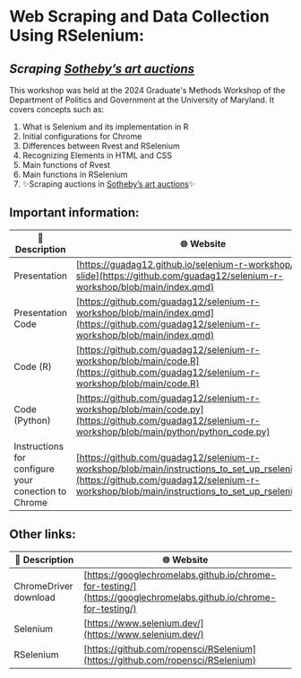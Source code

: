 # Web Scraping and Data Collection Using RSelenium:
## _Scraping [Sotheby’s art auctions](https://www.sothebys.com/en/)_

This workshop was held at the 2024 Graduate's Methods Workshop of the Department of Politics and Government at the University of Maryland. It covers concepts such as:

1. What is Selenium and its implementation in R
2. Initial configurations for Chrome
3. Differences between Rvest and RSelenium
4. Recognizing Elements in HTML and CSS
5. Main functions of Rvest
6. Main functions in RSelenium
7. ✨Scraping auctions in [Sotheby’s art auctions](https://www.sothebys.com/en/)✨

## Important information:

| 📄 Description | 🌐 Website |
| ------ | ------ |
| Presentation | [https://guadag12.github.io/selenium-r-workshop/#/title-slide](https://github.com/guadag12/selenium-r-workshop/blob/main/index.qmd)
| Presentation Code | [https://github.com/guadag12/selenium-r-workshop/blob/main/index.qmd](https://github.com/guadag12/selenium-r-workshop/blob/main/index.qmd)
| Code (R) | [https://github.com/guadag12/selenium-r-workshop/blob/main/code.R](https://github.com/guadag12/selenium-r-workshop/blob/main/code.R)
| Code (Python) | [https://github.com/guadag12/selenium-r-workshop/blob/main/code.py](https://github.com/guadag12/selenium-r-workshop/blob/main/python/python_code.py)
| Instructions for configure your conection to Chrome | [https://github.com/guadag12/selenium-r-workshop/blob/main/instructions_to_set_up_rselenium.qmd](https://github.com/guadag12/selenium-r-workshop/blob/main/instructions_to_set_up_rselenium.qmd)


## Other links:

| 📄 Description | 🌐 Website |
| ------ | ------ |
| ChromeDriver download | [https://googlechromelabs.github.io/chrome-for-testing/](https://googlechromelabs.github.io/chrome-for-testing/)
| Selenium | [https://www.selenium.dev/](https://www.selenium.dev/)
| RSelenium | [https://github.com/ropensci/RSelenium](https://github.com/ropensci/RSelenium)


